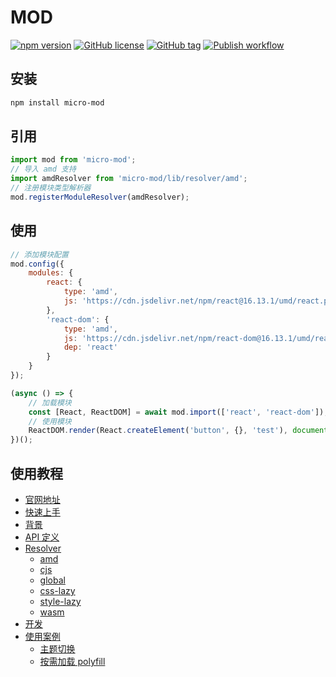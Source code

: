 # MOD

[![npm version](https://badge.fury.io/js/%40rapiop%2Fmod.svg)](https://badge.fury.io/js/%40rapiop%2Fmod)
[![GitHub license](https://img.shields.io/github/license/rapiop/mod.svg)](https://github.com/rapiop/mod/blob/master/LICENSE)
[![GitHub tag](https://img.shields.io/github/tag/rapiop/mod.svg)](https://GitHub.com/rapiop/mod/tags/)
[![Publish workflow](https://github.com/rapiop/mod/actions/workflows/npm-publish.yml/badge.svg)](https://github.com/rapiop/mod/actions/workflows/npm-publish.yml)

## 安装

```bash
npm install micro-mod
```

## 引用

```js
import mod from 'micro-mod';
// 导入 amd 支持
import amdResolver from 'micro-mod/lib/resolver/amd';
// 注册模块类型解析器
mod.registerModuleResolver(amdResolver);
```

## 使用

```js
// 添加模块配置
mod.config({
    modules: {
        react: {
            type: 'amd',
            js: 'https://cdn.jsdelivr.net/npm/react@16.13.1/umd/react.production.min.js'
        },
        'react-dom': {
            type: 'amd',
            js: 'https://cdn.jsdelivr.net/npm/react-dom@16.13.1/umd/react-dom.production.min.js',
            dep: 'react'
        }
    }
});

(async () => {
    // 加载模块
    const [React, ReactDOM] = await mod.import(['react', 'react-dom']);
    // 使用模块
    ReactDOM.render(React.createElement('button', {}, 'test'), document.getElementById('app'));
})();
```

## 使用教程

-   [官网地址](https://rapiop.github.io/mod/)
-   [快速上手](https://rapiop.github.io/mod/#/quickStart)
-   [背景](https://rapiop.github.io/mod/#/background)
-   [API 定义](https://rapiop.github.io/mod/#/api)
-   [Resolver](https://rapiop.github.io/mod/#/resolver)
    -   [amd](https://rapiop.github.io/mod/#/resolver/amd)
    -   [cjs](https://rapiop.github.io/mod/#/resolver/cjs)
    -   [global](https://rapiop.github.io/mod/#/resolver/global)
    -   [css-lazy](https://rapiop.github.io/mod/#/resolver/css-lazy)
    -   [style-lazy](https://rapiop.github.io/mod/#/resolver/style-lazy)
    -   [wasm](https://rapiop.github.io/mod/#/resolver/wasm)
-   [开发](https://rapiop.github.io/mod/#/develop)
-   [使用案例](https://rapiop.github.io/mod/#/usage)
    -   [主题切换](https://rapiop.github.io/mod/#/usage/theme)
    -   [按需加载 polyfill](https://rapiop.github.io/mod/#/usage/polyfill)
